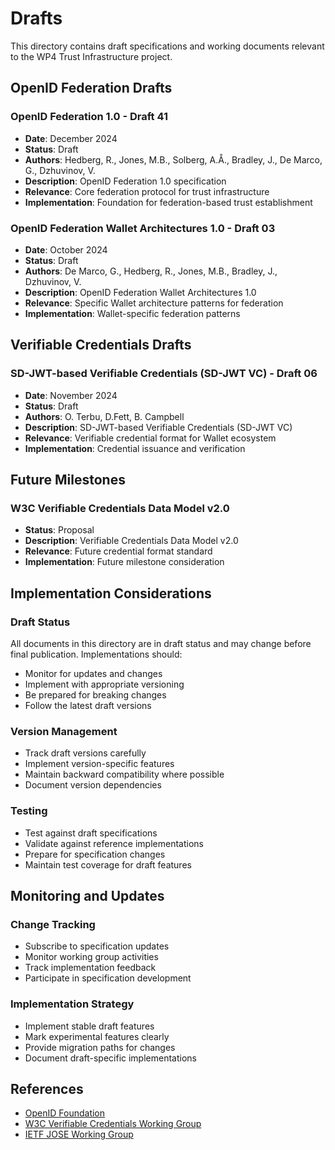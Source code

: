 # Drafts

This directory contains draft specifications and working documents relevant to the WP4 Trust Infrastructure project.

## OpenID Federation Drafts

### OpenID Federation 1.0 - Draft 41
- **Date**: December 2024
- **Status**: Draft
- **Authors**: Hedberg, R., Jones, M.B., Solberg, A.Å., Bradley, J., De Marco, G., Dzhuvinov, V.
- **Description**: OpenID Federation 1.0 specification
- **Relevance**: Core federation protocol for trust infrastructure
- **Implementation**: Foundation for federation-based trust establishment

### OpenID Federation Wallet Architectures 1.0 - Draft 03
- **Date**: October 2024
- **Status**: Draft
- **Authors**: De Marco, G., Hedberg, R., Jones, M.B., Bradley, J., Dzhuvinov, V.
- **Description**: OpenID Federation Wallet Architectures 1.0
- **Relevance**: Specific Wallet architecture patterns for federation
- **Implementation**: Wallet-specific federation patterns

## Verifiable Credentials Drafts

### SD-JWT-based Verifiable Credentials (SD-JWT VC) - Draft 06
- **Date**: November 2024
- **Status**: Draft
- **Authors**: O. Terbu, D.Fett, B. Campbell
- **Description**: SD-JWT-based Verifiable Credentials (SD-JWT VC)
- **Relevance**: Verifiable credential format for Wallet ecosystem
- **Implementation**: Credential issuance and verification

## Future Milestones

### W3C Verifiable Credentials Data Model v2.0
- **Status**: Proposal
- **Description**: Verifiable Credentials Data Model v2.0
- **Relevance**: Future credential format standard
- **Implementation**: Future milestone consideration

## Implementation Considerations

### Draft Status
All documents in this directory are in draft status and may change before final publication. Implementations should:
- Monitor for updates and changes
- Implement with appropriate versioning
- Be prepared for breaking changes
- Follow the latest draft versions

### Version Management
- Track draft versions carefully
- Implement version-specific features
- Maintain backward compatibility where possible
- Document version dependencies

### Testing
- Test against draft specifications
- Validate against reference implementations
- Prepare for specification changes
- Maintain test coverage for draft features

## Monitoring and Updates

### Change Tracking
- Subscribe to specification updates
- Monitor working group activities
- Track implementation feedback
- Participate in specification development

### Implementation Strategy
- Implement stable draft features
- Mark experimental features clearly
- Provide migration paths for changes
- Document draft-specific implementations

## References

- [OpenID Foundation](https://openid.net/)
- [W3C Verifiable Credentials Working Group](https://www.w3.org/2017/vc/WG/)
- [IETF JOSE Working Group](https://datatracker.ietf.org/wg/jose/)

